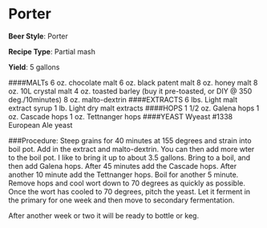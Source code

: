 Porter
====================

**Beer Style**:	Porter

**Recipe Type**:	Partial mash

**Yield**:	5 gallons

####MALTs
6 oz. chocolate malt
6 oz. black patent malt
8 oz. honey malt
8 oz. 10L crystal malt
4 oz. toasted barley (buy it pre-toasted, or DIY @ 350 deg./10minutes)
8 oz. malto-dextrin
####EXTRACTS
6 lbs. Light malt extract syrup
1 lb. Light dry malt extracts
####HOPS
1 1/2 oz. Galena hops 
1 oz. Cascade hops 
1 oz. Tettnanger hops
####YEAST
Wyeast #1338 European Ale yeast


###Procedure:
Steep grains for 40 minutes at 155 degrees and strain into boil pot. Add in the extract and malto-dextrin. You can then add more wter to the boil pot. I like to bring it up to about 3.5 gallons. Bring to a boil, and then add Galena hops. After 45 minutes add the Cascade hops. After another 10 minute add the Tettnanger hops. Boil for another 5 minute. Remove hops and cool wort down to 70 degrees as quickly as possible. Once the wort has cooled to 70 degrees, pitch the yeast. Let it ferment in the primary for one week and then move to secondary fermentation. 

After another week or two it will be ready to bottle or keg.
